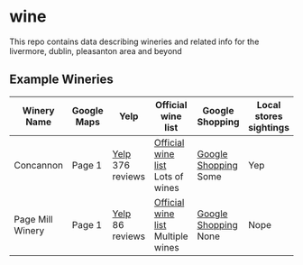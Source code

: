 # wine

This repo contains data describing wineries and related info for the livermore, dublin, pleasanton area and beyond

## Example Wineries

| Winery Name | Google Maps | Yelp | Official wine list | Google Shopping | Local stores sightings |
| --- | --- | --- | --- | --- | --- |
| Concannon |  Page 1 |  [Yelp](https://www.yelp.com/biz/concannon-vineyard-livermore)<br>376 reviews |  [Official wine list](http://shop.concannonvineyard.com/index.cfm?method=storeproducts.showlist)<br>Lots of wines |  [Google Shopping](https://www.google.com/webhp#tbm=shop&q=concannon+wine)<br>Some | Yep |
| Page Mill Winery |  Page 1 | [Yelp](https://www.yelp.com/biz/page-mill-winery-livermore)<br>86 reviews | [Official wine list](https://pagemillwinery.com/wine/)<br>Multiple wines | [Google Shopping](https://www.google.com/webhp#tbm=shop&q=Page+Mill+Wine)<br>None | Nope |
